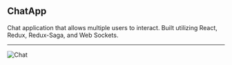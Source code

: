 ## ChatApp

Chat application that allows multiple users to interact. Built utilizing React, Redux, Redux-Saga, and Web Sockets.

***

![Chat](https://i.imgur.com/FYnN63q.png)
